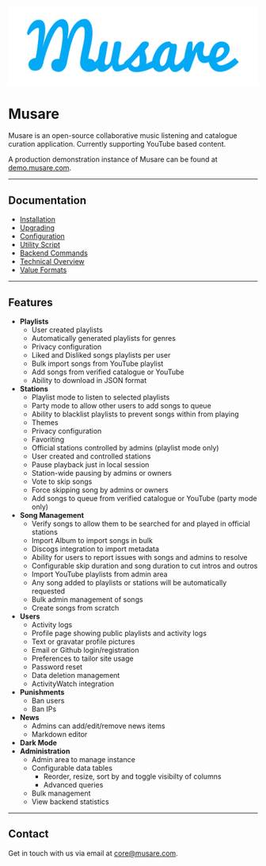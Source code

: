 ![Musare](frontend/dist/assets/blue_wordmark.png)

# Musare

Musare is an open-source collaborative music listening and catalogue curation application. Currently supporting YouTube based content.

A production demonstration instance of Musare can be found at [demo.musare.com](https://demo.musare.com).

---

## Documentation
- [Installation](./.wiki/Installation.md)
- [Upgrading](./.wiki/Upgrading.md)
- [Configuration](./.wiki/Configuration.md)
- [Utility Script](./.wiki/Utility_Script.md)
- [Backend Commands](./.wiki/Backend_Commands.md)
- [Technical Overview](./.wiki/Technical_Overview.md)
- [Value Formats](./.wiki/Value_Formats.md)

---

## Features
- **Playlists**
    - User created playlists
    - Automatically generated playlists for genres
    - Privacy configuration
    - Liked and Disliked songs playlists per user
    - Bulk import songs from YouTube playlist
    - Add songs from verified catalogue or YouTube
    - Ability to download in JSON format
- **Stations**
    - Playlist mode to listen to selected playlists
    - Party mode to allow other users to add songs to queue
    - Ability to blacklist playlists to prevent songs within from playing
    - Themes
    - Privacy configuration
    - Favoriting
    - Official stations controlled by admins (playlist mode only)
    - User created and controlled stations
    - Pause playback just in local session
    - Station-wide pausing by admins or owners
    - Vote to skip songs
    - Force skipping song by admins or owners
    - Add songs to queue from verified catalogue or YouTube (party mode only)
- **Song Management**
    - Verify songs to allow them to be searched for and played in official stations
    - Import Album to import songs in bulk
    - Discogs integration to import metadata
    - Ability for users to report issues with songs and admins to resolve
    - Configurable skip duration and song duration to cut intros and outros
    - Import YouTube playlists from admin area
    - Any song added to playlists or stations will be automatically requested
    - Bulk admin management of songs
    - Create songs from scratch
- **Users**
    - Activity logs
    - Profile page showing public playlists and activity logs
    - Text or gravatar profile pictures
    - Email or Github login/registration
    - Preferences to tailor site usage
    - Password reset
    - Data deletion management
    - ActivityWatch integration
- **Punishments**
    - Ban users
    - Ban IPs
- **News**
    - Admins can add/edit/remove news items
    - Markdown editor
- **Dark Mode**
- **Administration**
    - Admin area to manage instance
    - Configurable data tables
        - Reorder, resize, sort by and toggle visibilty of columns
        - Advanced queries
    - Bulk management
    - View backend statistics
---

## Contact

Get in touch with us via email at [core@musare.com](mailto:core@musare.com).
